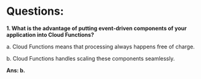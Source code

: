 # Questions:

**1. What is the advantage of putting event-driven components of your application into Cloud Functions?**

a. Cloud Functions means that processing always happens free of charge.

b. Cloud Functions handles scaling these components seamlessly.
 
**Ans: b.**

<br/>
